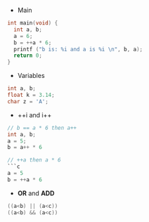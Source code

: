 * Main
```c
int main(void) {
  int a, b;
  a = 6;
  b = ++a * 6;
  printf ("b is: %i and a is %i \n", b, a);
  return 0;
}
```
* Variables 
```c
int a, b;
float k = 3.14;
char z = 'A';
```
* ++i and i++
```c
// b == a * 6 then a++
int a, b;
a = 5;
b = a++ * 6

// ++a then a * 6
```c
a = 5
b = ++a * 6
```
* **OR** and **ADD**
```c
((a<b) || (a<c))
((a<b) && (a<c))
```
